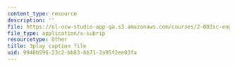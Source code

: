 ```yaml
---
content_type: resource
description: ''
file: https://ol-ocw-studio-app-qa.s3.amazonaws.com/courses/2-003sc-engineering-dynamics-fall-2011/9948b59623c2bb836b712a95f2ee03fa_zhk9xLjrmi4.srt
file_type: application/x-subrip
resourcetype: Other
title: 3play caption file
uid: 9948b596-23c2-bb83-6b71-2a95f2ee03fa
---
```


